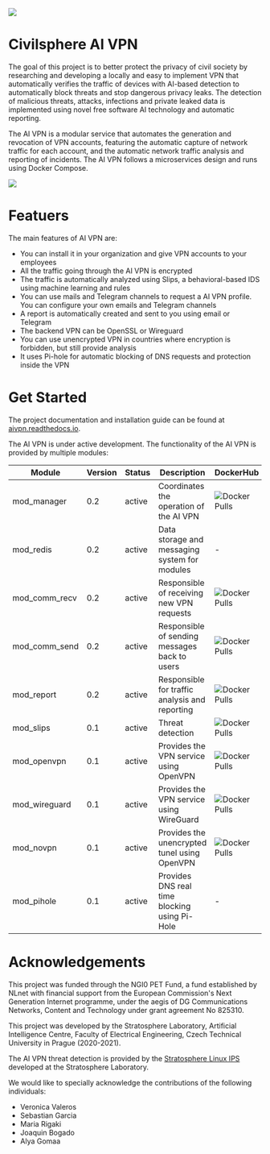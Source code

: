 ![](https://github.com/stratosphereips/AIVPN/blob/main/assets/Civilsphere-AI-VPN.png)

# Civilsphere AI VPN

The goal of this project is to better protect the privacy of civil society by researching and developing a locally and easy to implement VPN that automatically verifies the traffic of devices with AI-based detection to automatically block threats and stop dangerous privacy leaks. The detection of malicious threats, attacks, infections and private leaked data is implemented using novel free software AI technology and automatic reporting.

The AI VPN is a modular service that automates the generation and revocation of VPN accounts, featuring the automatic capture of network traffic for each account, and the automatic network traffic analysis and reporting of incidents. The AI VPN follows a microservices design and runs using Docker Compose.

![](https://github.com/stratosphereips/AIVPN/blob/main/assets/Civilsphere-AI-VPN-HowItWorks-1.png)

# Featuers
The main features of AI VPN are:

- You can install it in your organization and give VPN accounts to your employees
- All the traffic going through the AI VPN is encrypted
- The traffic is automatically analyzed using Slips, a behavioral-based IDS using machine learning and rules
- You can use mails and Telegram channels to request a AI VPN profile. You can configure your own emails and Telegram channels
- A report is automatically created and sent to you using email or Telegram
- The backend VPN can be OpenSSL or Wireguard
- You can use unencrypted VPN in countries where encryption is forbidden, but still provide analysis
- It uses Pi-hole for automatic blocking of DNS requests and protection inside the VPN


# Get Started

The project documentation and installation guide can be found at [aivpn.readthedocs.io](https://aivpn.readthedocs.io/).

The AI VPN is under active development. The functionality of the AI VPN is provided by multiple modules:

|   Module      | Version | Status | Description                                    | DockerHub | 
|   ------      | ------- | ------ | -----------                                    |---- |
| mod_manager   |     0.2 | active | Coordinates the operation of the AI VPN        | ![Docker Pulls](https://img.shields.io/docker/pulls/civilsphere/aivpn_mod_manager?color=green)|
| mod_redis     |     0.2 | active | Data storage and messaging system for modules  | - |
| mod_comm_recv |     0.2 | active | Responsible of receiving new VPN requests      | ![Docker Pulls](https://img.shields.io/docker/pulls/civilsphere/aivpn_mod_comm_recv?color=green)|
| mod_comm_send |     0.2 | active | Responsible of sending messages back to users  | ![Docker Pulls](https://img.shields.io/docker/pulls/civilsphere/aivpn_mod_comm_send?color=green)|
| mod_report    |     0.2 | active | Responsible for traffic analysis and reporting | ![Docker Pulls](https://img.shields.io/docker/pulls/civilsphere/aivpn_mod_report?color=green)|
| mod_slips     |     0.1 | active | Threat detection                               | ![Docker Pulls](https://img.shields.io/docker/pulls/civilsphere/aivpn_mod_slips?color=green)|
| mod_openvpn   |     0.1 | active | Provides the VPN service using OpenVPN         | ![Docker Pulls](https://img.shields.io/docker/pulls/civilsphere/aivpn_mod_openvpn?color=green)|
| mod_wireguard |     0.1 | active | Provides the VPN service using WireGuard       | ![Docker Pulls](https://img.shields.io/docker/pulls/civilsphere/aivpn_mod_wireguard?color=green)|
| mod_novpn     |     0.1 | active | Provides the unencrypted tunel using OpenVPN   | ![Docker Pulls](https://img.shields.io/docker/pulls/civilsphere/aivpn_mod_novpn?color=green)|
| mod_pihole    |     0.1 | active | Provides DNS real time blocking using Pi-Hole  | - |

# Acknowledgements

This project was funded through the NGI0 PET Fund, a fund established by NLnet with financial support from the European Commission's Next Generation Internet programme, under the aegis of DG Communications Networks, Content and Technology under grant agreement No 825310.

This project was developed by the Stratosphere Laboratory, Artificial Intelligence Centre, Faculty of Electrical Engineering, Czech Technical University in Prague (2020-2021).

The AI VPN threat detection is provided by the [Stratosphere Linux IPS](https://github.com/stratosphereips/StratosphereLinuxIPS) developed at the Stratosphere Laboratory.

We would like to specially acknowledge the contributions of the following individuals:

* Veronica Valeros
* Sebastian Garcia
* Maria Rigaki
* Joaquin Bogado
* Alya Gomaa
